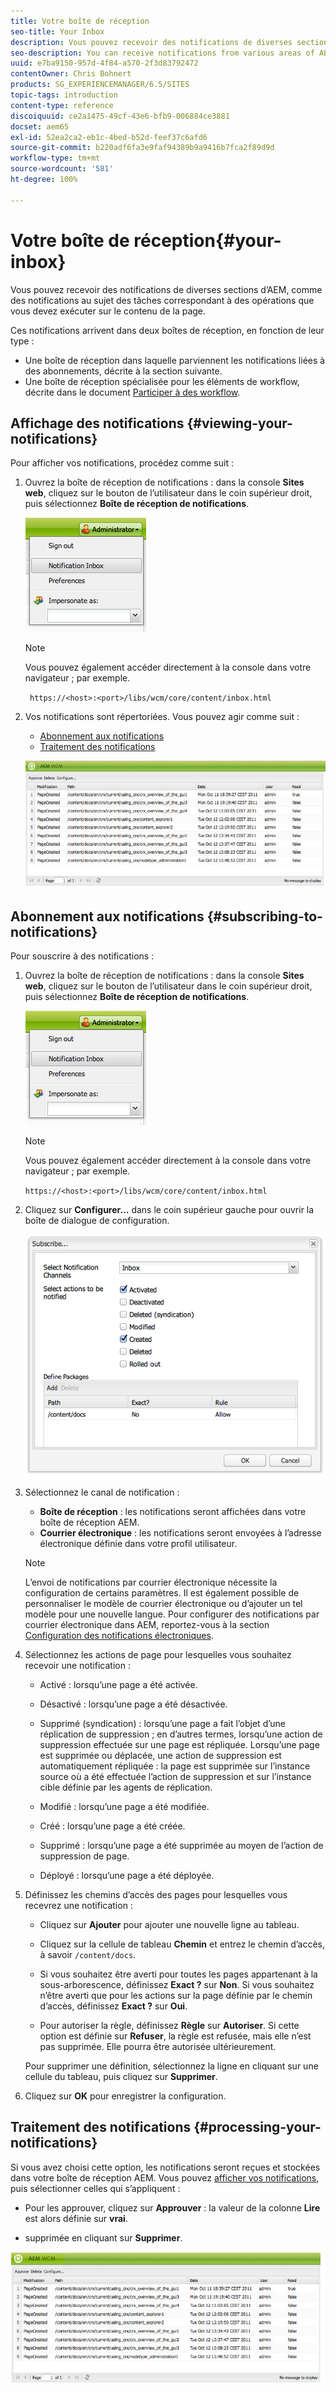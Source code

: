 ```yaml
---
title: Votre boîte de réception
seo-title: Your Inbox
description: Vous pouvez recevoir des notifications de diverses sections d’AEM, comme des notifications au sujet des tâches correspondant à des opérations que vous devez exécuter sur le contenu de la page.
seo-description: You can receive notifications from various areas of AEM such as notification about work items or tasks that represent actions that you need to perform on page content.
uuid: e7ba9150-957d-4f84-a570-2f3d83792472
contentOwner: Chris Bohnert
products: SG_EXPERIENCEMANAGER/6.5/SITES
topic-tags: introduction
content-type: reference
discoiquuid: ce2a1475-49cf-43e6-bfb9-006884ce3881
docset: aem65
exl-id: 52ea2ca2-eb1c-4bed-b52d-feef37c6afd6
source-git-commit: b220adf6fa3e9faf94389b9a9416b7fca2f89d9d
workflow-type: tm+mt
source-wordcount: '581'
ht-degree: 100%

---
```


# Votre boîte de réception{#your-inbox}

Vous pouvez recevoir des notifications de diverses sections d’AEM, comme des notifications au sujet des tâches correspondant à des opérations que vous devez exécuter sur le contenu de la page.

Ces notifications arrivent dans deux boîtes de réception, en fonction de leur type :

* Une boîte de réception dans laquelle parviennent les notifications liées à des abonnements, décrite à la section suivante.
* Une boîte de réception spécialisée pour les éléments de workflow, décrite dans le document [Participer à des workflow](/help/sites-classic-ui-authoring/classic-workflows-participating.md).

## Affichage des notifications {#viewing-your-notifications}

Pour afficher vos notifications, procédez comme suit :

1. Ouvrez la boîte de réception de notifications : dans la console **Sites web**, cliquez sur le bouton de l’utilisateur dans le coin supérieur droit, puis sélectionnez **Boîte de réception de notifications**.

   ![screen_shot_2012-02-08at105226am](assets/screen_shot_2012-02-08at105226am.png)

   >[!NOTE]
   >
   >Vous pouvez également accéder directement à la console dans votre navigateur ; par exemple.
   >
   >
   >` https://<host>:<port>/libs/wcm/core/content/inbox.html`

1. Vos notifications sont répertoriées. Vous pouvez agir comme suit :

   * [Abonnement aux notifications](#subscribing-to-notifications)
   * [Traitement des notifications](#processing-your-notifications)

   ![chlimage_1-4](assets/chlimage_1-4.jpeg)

## Abonnement aux notifications {#subscribing-to-notifications}

Pour souscrire à des notifications :

1. Ouvrez la boîte de réception de notifications : dans la console **Sites web**, cliquez sur le bouton de l’utilisateur dans le coin supérieur droit, puis sélectionnez **Boîte de réception de notifications**.

   ![screen_shot_2012-02-08at105226am-1](assets/screen_shot_2012-02-08at105226am-1.png)

   >[!NOTE]
   >
   >Vous pouvez également accéder directement à la console dans votre navigateur ; par exemple.
   >
   >
   >`https://<host>:<port>/libs/wcm/core/content/inbox.html`

1. Cliquez sur **Configurer…** dans le coin supérieur gauche pour ouvrir la boîte de dialogue de configuration.

   ![screen_shot_2012-02-08at111056am](assets/screen_shot_2012-02-08at111056am.png)

1. Sélectionnez le canal de notification :

   * **Boîte de réception** : les notifications seront affichées dans votre boîte de réception AEM.
   * **Courrier électronique** : les notifications seront envoyées à l’adresse électronique définie dans votre profil utilisateur.

   >[!NOTE]
   >
   >L’envoi de notifications par courrier électronique nécessite la configuration de certains paramètres. Il est également possible de personnaliser le modèle de courrier électronique ou d’ajouter un tel modèle pour une nouvelle langue. Pour configurer des notifications par courrier électronique dans AEM, reportez-vous à la section [Configuration des notifications électroniques](/help/sites-administering/notification.md#configuringemailnotification).

1. Sélectionnez les actions de page pour lesquelles vous souhaitez recevoir une notification :

   * Activé : lorsqu’une page a été activée.
   * Désactivé : lorsqu’une page a été désactivée.
   * Supprimé (syndication) : lorsqu’une page a fait l’objet d’une réplication de suppression ; en d’autres termes, lorsqu’une action de suppression effectuée sur une page est répliquée.
Lorsqu’une page est supprimée ou déplacée, une action de suppression est automatiquement répliquée : la page est supprimée sur l’instance source où a été effectuée l’action de suppression et sur l’instance cible définie par les agents de réplication.

   * Modifié : lorsqu’une page a été modifiée.
   * Créé : lorsqu’une page a été créée.
   * Supprimé : lorsqu’une page a été supprimée au moyen de l’action de suppression de page.
   * Déployé : lorsqu’une page a été déployée.

1. Définissez les chemins d’accès des pages pour lesquelles vous recevrez une notification :

   * Cliquez sur **Ajouter** pour ajouter une nouvelle ligne au tableau.
   * Cliquez sur la cellule de tableau **Chemin** et entrez le chemin d’accès, à savoir `/content/docs`.

   * Si vous souhaitez être averti pour toutes les pages appartenant à la sous-arborescence, définissez **Exact ?** sur **Non**.
Si vous souhaitez n’être averti que pour les actions sur la page définie par le chemin d’accès, définissez **Exact ?** sur **Oui**.

   * Pour autoriser la règle, définissez **Règle** sur **Autoriser**. Si cette option est définie sur **Refuser**, la règle est refusée, mais elle n’est pas supprimée. Elle pourra être autorisée ultérieurement.

   Pour supprimer une définition, sélectionnez la ligne en cliquant sur une cellule du tableau, puis cliquez sur **Supprimer**.

1. Cliquez sur **OK** pour enregistrer la configuration.

## Traitement des notifications {#processing-your-notifications}

Si vous avez choisi cette option, les notifications seront reçues et stockées dans votre boîte de réception AEM. Vous pouvez [afficher vos notifications](#viewing-your-notifications), puis sélectionner celles qui s’appliquent :

* Pour les approuver, cliquez sur **Approuver** : la valeur de la colonne **Lire** est alors définie sur **vrai**.

* supprimée en cliquant sur **Supprimer**.

![chlimage_1-5](assets/chlimage_1-5.jpeg)
